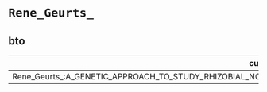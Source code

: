 # `Rene_Geurts_`

## bto

| curie                                                                                                   |   usages | nodes                                             |
|---------------------------------------------------------------------------------------------------------|----------|---------------------------------------------------|
| Rene_Geurts_:A_GENETIC_APPROACH_TO_STUDY_RHIZOBIAL_NOD_FACTOR_AND_MYCORRHIZAL_FUNGI_ACTIVATED_SIGNALING |        1 | [BTO:0005444](https://bioregistry.io/BTO:0005444) |

